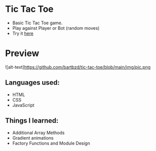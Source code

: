 # Tic Tac Toe

- Basic Tic Tac Toe game.
- Play against Player or Bot (random moves)
- Try it [here](bartbzd.github.io/tic-tac-toe)

# Preview

![alt-text]https://github.com/bartbzd/tic-tac-toe/blob/main/img/pic.png

## Languages used:

- HTML
- CSS
- JavaScript

## Things I learned:

- Additional Array Methods
- Gradient animations
- Factory Functions and Module Design
